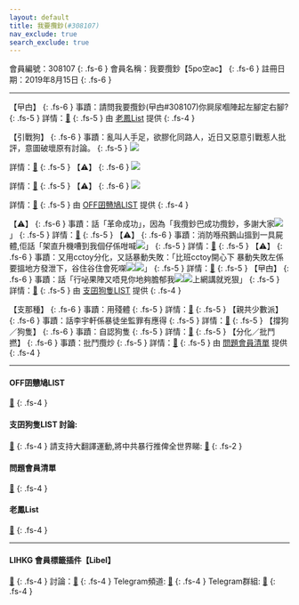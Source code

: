 ```yaml
---
layout: default
title: 我要攬鈔(#308107)
nav_exclude: true
search_exclude: true
---
```


會員編號：308107
{: .fs-6 }
會員名稱：我要攬鈔【5po空ac】
{: .fs-6 }
註冊日期：2019年8月15日
{: .fs-6 }

---

<div class="code-example" markdown="1">

【曱甴】
{: .fs-6 }
事蹟：請問我要攬鈔(曱甴#308107)你屙尿嗰陣起左腳定右腳?
{: .fs-5 }
詳情：[🔗](https://lih.kg/2509419)
{: .fs-5 }
由 [老鳳List](#老鳳list) 提供
{: .fs-4 }

</div>
<div class="code-example" markdown="1">

【引戰狗】
{: .fs-6 }
事蹟：亂叫人手足，欲膠化同路人，近日又惡意引戰惹人批評，意圖破壞原有討論。
{: .fs-5 }
![](https://filedn.eu/l9Hq1YKLkJ4m0VSXcdcfUaJ/LIHKG_on99/on9_jai/308107/308107.1_.png)


詳情：[🔗](https://lih.kg/aMQsKkV)
{: .fs-5 }
【⚠️】
{: .fs-6 }
![](https://filedn.eu/l9Hq1YKLkJ4m0VSXcdcfUaJ/LIHKG_on99/on9_jai/308107/308107.2_.png)


詳情：[🔗](https://lih.kg/aNzapMV)
{: .fs-5 }
【⚠️】
{: .fs-6 }
![](https://filedn.eu/l9Hq1YKLkJ4m0VSXcdcfUaJ/LIHKG_on99/on9_jai/308107/308107.3_.png)


詳情：[🔗](https://lih.kg/aNODPxV)
{: .fs-5 }
由 [OFF囝戇鳩LIST](#off囝戇鳩list) 提供
{: .fs-4 }

</div>
<div class="code-example" markdown="1">

【⚠️】
{: .fs-6 }
事蹟：話「革命成功」，因為「我攬鈔巴成功攬鈔，多謝大家![](https://cdn.lihkg.com/assets/faces/cow/gold.gif) 」
{: .fs-5 }
詳情：[🔗](https://lih.kg/2470418)
{: .fs-5 }
【⚠️】
{: .fs-6 }
事蹟：消防喺飛鵝山搵到一具屍體,佢話「架直升機嘈到我個仔係咁喊![](https://cdn.lihkg.com/assets/faces/pig/nope.gif)」
{: .fs-5 }
詳情：[🔗](https://lih.kg/gRxpzT)
{: .fs-5 }
【⚠️】
{: .fs-6 }
事蹟：又用cctoy分化，又話暴動失敗：「比班cctoy開心下
暴動失敗左係要搵地方發泄下，谷住谷住會死㗎![](https://cdn.lihkg.com/assets/faces/dog/hehe.gif)![](https://cdn.lihkg.com/assets/faces/dog/hehe.gif)」
{: .fs-5 }
詳情：[🔗](https://lih.kg/hcJNiT)
{: .fs-5 }
【曱甴】
{: .fs-6 }
事蹟：話「行咇果陣又唔見你地夠膽郁我![](https://cdn.lihkg.com/assets/faces/dog/hehe.gif)![](https://cdn.lihkg.com/assets/faces/dog/hehe.gif)上網講就兇狠」
{: .fs-5 }
詳情：[🔗](https://lih.kg/aPbuixV)
{: .fs-5 }
由 [支囝狗隻LIST](#支囝狗隻list-討論) 提供
{: .fs-4 }

</div>
<div class="code-example" markdown="1">

【支那種】
{: .fs-6 }
事蹟：用殘體
{: .fs-5 }
詳情：[🔗](https://lih.kg/hCygET)
{: .fs-5 }
【親共少數派】
{: .fs-6 }
事蹟：話李宇軒係暴徒坐監罪有應得
{: .fs-5 }
詳情：[🔗](https://lih.kg/aQJeKpV)
{: .fs-5 }
【撐狗／狗隻】
{: .fs-6 }
事蹟：自認狗隻
{: .fs-5 }
詳情：[🔗](https://lih.kg/aPbuixV)
{: .fs-5 }
【分化／批鬥撚】
{: .fs-6 }
事蹟：批鬥攬炒
{: .fs-5 }
詳情：[🔗](https://lih.kg/2470418)
{: .fs-5 }
由 [問題會員清單](#問題會員清單) 提供
{: .fs-4 }

</div>

---

#### OFF囝戇鳩LIST
[🔗](https://bit.ly/lihkg_on9_list)
{: .fs-4 }
#### 支囝狗隻LIST 討論: 
[🔗](https://lih.kg/2908480)
{: .fs-4 }
請支持大翻譯運動,將中共暴行推俾全世界睇: [🔗](https://twitter.com/tgtm_official)
{: .fs-2 }
#### 問題會員清單
[🔗](https://github.com/V4KFDgEw8T/rccnmlhnzv)
{: .fs-4 }
#### 老鳳List
[🔗](https://lihkg.com/thread/2808424)
{: .fs-4 }

---

#### LIHKG 會員標籤插件【Libel】
[🔗](https://kitce.github.io/libel)
{: .fs-4 }
討論：[🔗](https://lih.kg/2841778)
{: .fs-4 }
Telegram頻道: [🔗](https://t.me/LibelOfficialChannel)
{: .fs-4 }
Telegram群組: [🔗](https://t.me/LibelOfficialGroup)
{: .fs-4 }
